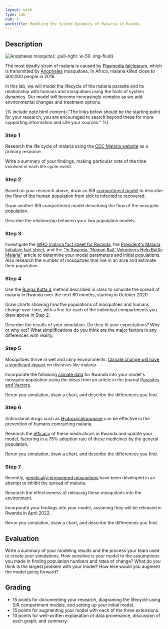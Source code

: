 ```yaml
---
layout: work
type: Lab
num: 5
worktitle: Modeling the System Dynamics of Malaria in Rwanda
---
```


## Description

![Anopheles mosquito](../assets/images/Anopheles.jepg){: .pull-right .w-50 .img-fluid}

The most deadly strain of malaria is caused by [Plasmodia falciparum](https://www.ncbi.nlm.nih.gov/books/NBK555962/),
which is transmitted by
[Anopheles](https://www.who.int/westernpacific/news/q-a-detail/do-all-mosquitoes-transmit-malaria) mosquitoes. In Africa, malaria killed
close to 400,000 people in 2016.

In this lab, we will model the lifecycle of the malaria parasite and its relationship with humans and
mosquitoes using the tools of system dynamics. Our model will become
increasingly complex as we add environmental changes and treatment options.

{% include note.html content="The links below should be the starting point for your research, you are encouraged to search beyond these for more supporting
information and cite your sources." %}

### Step 1

Research the life cycle of malaria using the
[CDC Malaria website](https://www.cdc.gov/malaria/about/biology/index.html) as a primary resource.

Write a summary of your findings, making particular note of
the time involved in each life cycle event.

### Step 2

Based on your research above, draw an SIR
[compartment model](https://en.wikipedia.org/wiki/Compartmental_models_in_epidemiology) to describe the flow
of the human population from sick to infected to recovered.

Draw another SIR compartment model describing the flow of the
mosquito population.

Describe the relationship between your two population models.

### Step 3

Investigate the
[WHO malaria fact sheet for Rwanda](https://www.who.int/malaria/publications/country-profiles/profile_rwa_en.pdf?ua=1),
the [President's Malaria Initiative fact sheet](https://www.pmi.gov/docs/default-source/default-document-library/country-profiles/rwanda_profile.pdf?sfvrsn=26), and the ["In Rwanda, ‘Human Bait’ Volunteers Help Battle Malaria"](https://undark.org/2020/04/22/rwanda-malaria/) article to determine
your model parameters and initial populations.
Also research the number of mosquitoes that live in an acre and
estimate their population.

### Step 4

Use the [Runga Kutta 4](https://en.wikipedia.org/wiki/Runge%E2%80%93Kutta_methods) method described in class to
simulate the spread of malaria in Rwanda over the
next 60 months, starting in October 2020.

Draw charts showing how the populations of mosquitoes and humans
change over time, with a line for each of the individual
compartments you drew above in Step 2.

Describe the results of your simulation. Do they fit
your expectations? Why or why not? What simplifications do you
think are the major factors in any differences with reality.

### Step 5

Mosquitoes thrive in wet and rainy environments.
[Climate change will have a significant impact](https://www.expertafrica.com/rwanda/weather-and-climate) on
diseases like malaria.

Incorporate
the following [climate data](https://www.expertafrica.com/rwanda/weather-and-climate) for Rwanda into your model's mosquito population
using the ideas from an article in the journal
[Parasites and Vectors](https://parasitesandvectors.biomedcentral.com/articles/10.1186/s13071-018-3158-0).

Rerun you simulation, draw
a chart, and describe the differences you find.

### Step 6

Antimalarial drugs such as [Hydroxychloroquine](https://www.cdc.gov/malaria/resources/pdf/fsp/drugs/Hydroxychloroquine.pdf?fbclid=IwAR1lVp5ucnLK9g_crh1lro-BHlgFiqXT7sOP30lNVtTLvWCxZT5dcbB4MuM) can be effective in the
prevention of humans contracting malaria.

Research the
[efficacy](https://www.who.int/docs/default-source/documents/publications/gmp/who-cds-gmp-2019-17-eng.pdf?ua=1) of these
medications in Rwanda and update your model, factoring in a 75%
adoption rate of these medicines by the general population.

Rerun you simulation, draw
a chart, and describe the differences you find.

### Step 7

Recently, [genetically-engineered mosquitoes](https://www.nih.gov/news-events/nih-research-matters/engineering-malaria-resistance-mosquitoes)
have been developed in an attempt to inhibit the spread of malaria.

Research the effectiveness of releasing
these mosquitoes into the environment.

Incorporate your findings into your model,
assuming they will be released in Rwanda in April 2022.

Rerun you simulation, draw
a chart, and describe the differences you find.

## Evaluation

Write a summary of your modeling results and the process your
team used to create your simulations. How sensitive is your
model to the assumptions you made in finding population numbers
and rates of change? What do you think is the largest
problem with your model? How else would you
augment the model going forward?

## Grading

* 15 points for documenting your research, diagraming the lifecycle
using SIR compartment models, and setting up your initial model.
* 15 points for augmenting your model with each of the three 
extensions.
* 10 points for well-written explanation of data provenance,
discussion of each graph, and summary.
